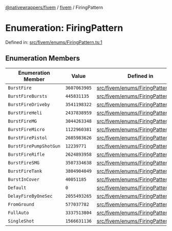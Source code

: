 [@nativewrappers/fivem](../../README.md) / [fivem](../README.md) / FiringPattern

# Enumeration: FiringPattern

Defined in: [src/fivem/enums/FiringPattern.ts:1](https://github.com/nativewrappers/nativewrappers/blob/0bf5a50fdb39736240229f922b5089be4fd3a85c/src/fivem/enums/FiringPattern.ts#L1)

## Enumeration Members

| Enumeration Member | Value | Defined in |
| ------ | ------ | ------ |
| <a id="burstfire"></a> `BurstFire` | `3607063905` | [src/fivem/enums/FiringPattern.ts:4](https://github.com/nativewrappers/nativewrappers/blob/0bf5a50fdb39736240229f922b5089be4fd3a85c/src/fivem/enums/FiringPattern.ts#L4) |
| <a id="burstfirebursts"></a> `BurstFireBursts` | `445831135` | [src/fivem/enums/FiringPattern.ts:17](https://github.com/nativewrappers/nativewrappers/blob/0bf5a50fdb39736240229f922b5089be4fd3a85c/src/fivem/enums/FiringPattern.ts#L17) |
| <a id="burstfiredriveby"></a> `BurstFireDriveby` | `3541198322` | [src/fivem/enums/FiringPattern.ts:6](https://github.com/nativewrappers/nativewrappers/blob/0bf5a50fdb39736240229f922b5089be4fd3a85c/src/fivem/enums/FiringPattern.ts#L6) |
| <a id="burstfireheli"></a> `BurstFireHeli` | `2437838959` | [src/fivem/enums/FiringPattern.ts:15](https://github.com/nativewrappers/nativewrappers/blob/0bf5a50fdb39736240229f922b5089be4fd3a85c/src/fivem/enums/FiringPattern.ts#L15) |
| <a id="burstfiremg"></a> `BurstFireMG` | `3044263348` | [src/fivem/enums/FiringPattern.ts:13](https://github.com/nativewrappers/nativewrappers/blob/0bf5a50fdb39736240229f922b5089be4fd3a85c/src/fivem/enums/FiringPattern.ts#L13) |
| <a id="burstfiremicro"></a> `BurstFireMicro` | `1122960381` | [src/fivem/enums/FiringPattern.ts:16](https://github.com/nativewrappers/nativewrappers/blob/0bf5a50fdb39736240229f922b5089be4fd3a85c/src/fivem/enums/FiringPattern.ts#L16) |
| <a id="burstfirepistol"></a> `BurstFirePistol` | `2685983626` | [src/fivem/enums/FiringPattern.ts:10](https://github.com/nativewrappers/nativewrappers/blob/0bf5a50fdb39736240229f922b5089be4fd3a85c/src/fivem/enums/FiringPattern.ts#L10) |
| <a id="burstfirepumpshotgun"></a> `BurstFirePumpShotGun` | `12239771` | [src/fivem/enums/FiringPattern.ts:14](https://github.com/nativewrappers/nativewrappers/blob/0bf5a50fdb39736240229f922b5089be4fd3a85c/src/fivem/enums/FiringPattern.ts#L14) |
| <a id="burstfirerifle"></a> `BurstFireRifle` | `2624893958` | [src/fivem/enums/FiringPattern.ts:12](https://github.com/nativewrappers/nativewrappers/blob/0bf5a50fdb39736240229f922b5089be4fd3a85c/src/fivem/enums/FiringPattern.ts#L12) |
| <a id="burstfiresmg"></a> `BurstFireSMG` | `3507334638` | [src/fivem/enums/FiringPattern.ts:11](https://github.com/nativewrappers/nativewrappers/blob/0bf5a50fdb39736240229f922b5089be4fd3a85c/src/fivem/enums/FiringPattern.ts#L11) |
| <a id="burstfiretank"></a> `BurstFireTank` | `3804904049` | [src/fivem/enums/FiringPattern.ts:18](https://github.com/nativewrappers/nativewrappers/blob/0bf5a50fdb39736240229f922b5089be4fd3a85c/src/fivem/enums/FiringPattern.ts#L18) |
| <a id="burstincover"></a> `BurstInCover` | `40051185` | [src/fivem/enums/FiringPattern.ts:5](https://github.com/nativewrappers/nativewrappers/blob/0bf5a50fdb39736240229f922b5089be4fd3a85c/src/fivem/enums/FiringPattern.ts#L5) |
| <a id="default"></a> `Default` | `0` | [src/fivem/enums/FiringPattern.ts:2](https://github.com/nativewrappers/nativewrappers/blob/0bf5a50fdb39736240229f922b5089be4fd3a85c/src/fivem/enums/FiringPattern.ts#L2) |
| <a id="delayfirebyonesec"></a> `DelayFireByOneSec` | `2055493265` | [src/fivem/enums/FiringPattern.ts:8](https://github.com/nativewrappers/nativewrappers/blob/0bf5a50fdb39736240229f922b5089be4fd3a85c/src/fivem/enums/FiringPattern.ts#L8) |
| <a id="fromground"></a> `FromGround` | `577037782` | [src/fivem/enums/FiringPattern.ts:7](https://github.com/nativewrappers/nativewrappers/blob/0bf5a50fdb39736240229f922b5089be4fd3a85c/src/fivem/enums/FiringPattern.ts#L7) |
| <a id="fullauto"></a> `FullAuto` | `3337513804` | [src/fivem/enums/FiringPattern.ts:3](https://github.com/nativewrappers/nativewrappers/blob/0bf5a50fdb39736240229f922b5089be4fd3a85c/src/fivem/enums/FiringPattern.ts#L3) |
| <a id="singleshot"></a> `SingleShot` | `1566631136` | [src/fivem/enums/FiringPattern.ts:9](https://github.com/nativewrappers/nativewrappers/blob/0bf5a50fdb39736240229f922b5089be4fd3a85c/src/fivem/enums/FiringPattern.ts#L9) |
